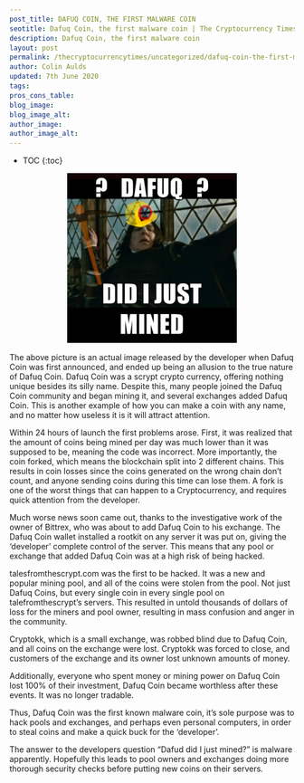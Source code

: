 ```yaml
---
post_title: DAFUQ COIN, THE FIRST MALWARE COIN
seotitle: Dafuq Coin, the first malware coin | The Cryptocurrency Times
description: Dafuq Coin, the first malware coin
layout: post
permalink: /thecryptocurrencytimes/uncategorized/dafuq-coin-the-first-malware-coin/
author: Colin Aulds
updated: 7th June 2020
tags:
pros_cons_table:
blog_image:
blog_image_alt:
author_image:
author_image_alt:
---
```


* TOC
{:toc}

<center>
  <img src="/images/dafuq-coin-the-first-malware-coin/dafuq-300x300.png" style="width:auto;">
</center>

The above picture is an actual image released by the developer when Dafuq Coin was first announced, and ended up being an allusion to the true nature of Dafuq Coin. Dafuq Coin was a scrypt crypto currency, offering nothing unique besides its silly name. Despite this, many people joined the Dafuq Coin community and began mining it, and several exchanges added Dafuq Coin. This is another example of how you can make a coin with any name, and no matter how useless it is it will attract attention.

Within 24 hours of launch the first problems arose. First, it was realized that the amount of coins being mined per day was much lower than it was supposed to be, meaning the code was incorrect. More importantly, the coin forked, which means the blockchain split into 2 different chains. This results in coin losses since the coins generated on the wrong chain don’t count, and anyone sending coins during this time can lose them. A fork is one of the worst things that can happen to a Cryptocurrency, and requires quick attention from the developer.

Much worse news soon came out, thanks to the investigative work of the owner of Bittrex, who was about to add Dafuq Coin to his exchange. The Dafuq Coin wallet installed a rootkit on any server it was put on, giving the ‘developer’ complete control of the server. This means that any pool or exchange that added Dafuq Coin was at a high risk of being hacked.

talesfromthescrypt.com was the first to be hacked. It was a new and popular mining pool, and all of the coins were stolen from the pool. Not just Dafuq Coins, but every single coin in every single pool on talefromthescrypt’s servers. This resulted in untold thousands of dollars of loss for the miners and pool owner, resulting in mass confusion and anger in the community.

Cryptokk, which is a small exchange, was robbed blind due to Dafuq Coin, and all coins on the exchange were lost. Cryptokk was forced to close, and customers of the exchange and its owner lost unknown amounts of money.

Additionally, everyone who spent money or mining power on Dafuq Coin lost 100% of their investment, Dafuq Coin became worthless after these events. It was no longer tradable.

Thus, Dafuq Coin was the first known malware coin, it’s sole purpose was to hack pools and exchanges, and perhaps even personal computers, in order to steal coins and make a quick buck for the ‘developer’.

The answer to the developers question “Dafud did I just mined?” is malware apparently. Hopefully this leads to pool owners and exchanges doing more thorough security checks before putting new coins on their servers.
